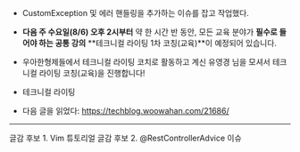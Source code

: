 - CustomException 및 에러 핸들링을 추가하는 이슈를 잡고 작업했다.
- **다음 주 수요일(8/6) 오후 2시부터** 약 한 시간 반 동안, 모든 교육 분야가 **필수로 들어야 하는 공통 강의** **테크니컬 라이팅 1차 코칭(교육)**이 예정되어 있습니다.
- 우아한형제들에서 테크니컬 라이팅 코치로 활동하고 계신 유영경 님을 모셔서 테크니컬 라이팅 코칭(교육)을 진행합니다!


- 테크니컬 라이팅 
- 다음 글을 읽었다: https://techblog.woowahan.com/21686/

---

글감 후보 1. Vim 튜토리얼
글감 후보 2. @RestControllerAdvice 이슈